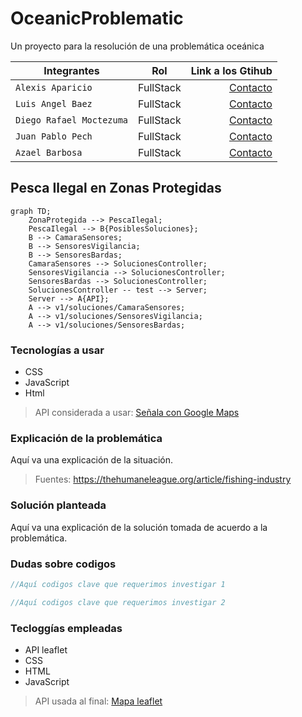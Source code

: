 # OceanicProblematic
Un proyecto para la resolución de una problemática oceánica

| Integrantes | Rol | Link a los Gtihub |
| ------------- |:-------------:| -----:|
|`Alexis Aparicio`|FullStack|[Contacto](https://github.com/Alexis96-2)|
|`Luis Angel Baez`|FullStack|[Contacto](https://github.com/LuisBaezN)|
|`Diego Rafael Moctezuma`|FullStack|[Contacto](https://github.com/DiegoMoctezuma)|
|`Juan Pablo Pech`|FullStack|[Contacto](https://github.com/JPabloPQ)|
|`Azael Barbosa`|FullStack|[Contacto](https://github.com/AzaelBarbosa)|

## Pesca Ilegal en Zonas Protegidas

```mermaid
graph TD;
    ZonaProtegida --> PescaIlegal;
    PescaIlegal --> B{PosiblesSoluciones};
    B --> CamaraSensores;
    B --> SensoresVigilancia;
    B --> SensoresBardas;
    CamaraSensores --> SolucionesController;
    SensoresVigilancia --> SolucionesController;
    SensoresBardas --> SolucionesController;
    SolucionesController -- test --> Server;
    Server --> A{API};
    A --> v1/soluciones/CamaraSensores;
    A --> v1/soluciones/SensoresVigilancia;
    A --> v1/soluciones/SensoresBardas;
```
### Tecnologías a usar

- CSS
- JavaScript
- Html

> API considerada a usar: [Señala con Google Maps](https://www.cursosgis.com/como-crear-geometrias-con-la-api-javascript-de-google-maps/)

### Explicación de la problemática

Aquí va una explicación de la situación.

> Fuentes: https://thehumaneleague.org/article/fishing-industry

### Solución planteada

Aquí va una explicación de la solución tomada de acuerdo a la problemática.

### Dudas sobre codigos

```JavaScript
//Aquí codigos clave que requerimos investigar 1
```

```JavaScript
//Aquí codigos clave que requerimos investigar 2
```

### Tecloggías empleadas

- API leaflet
- CSS
- HTML
- JavaScript

> API usada al final: [Mapa leaflet](https://leafletjs.com/examples/quick-start/)